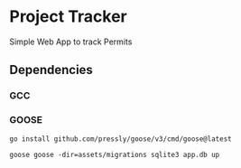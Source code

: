 <h1> Project Tracker </h1>

<p>Simple Web App to track Permits</p>

<h2> Dependencies</h2>
<h3> GCC </h3>
<h3> GOOSE </h3>

`go install github.com/pressly/goose/v3/cmd/goose@latest`

`goose goose -dir=assets/migrations sqlite3 app.db up `



